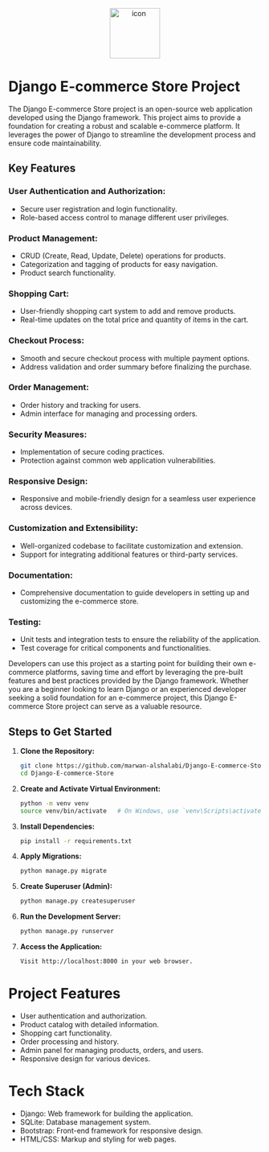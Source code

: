<p align="center">
<img src="https://techstack-generator.vercel.app/django-icon.svg" alt="icon" width="100" height="100" />
</p>

# Django E-commerce Store Project

The Django E-commerce Store project is an open-source web application developed using the Django framework. This project aims to provide a foundation for creating a robust and scalable e-commerce platform. It leverages the power of Django to streamline the development process and ensure code maintainability.

## Key Features

### User Authentication and Authorization:

- Secure user registration and login functionality.
- Role-based access control to manage different user privileges.

### Product Management:

- CRUD (Create, Read, Update, Delete) operations for products.
- Categorization and tagging of products for easy navigation.
- Product search functionality.

### Shopping Cart:

- User-friendly shopping cart system to add and remove products.
- Real-time updates on the total price and quantity of items in the cart.

### Checkout Process:

- Smooth and secure checkout process with multiple payment options.
- Address validation and order summary before finalizing the purchase.

### Order Management:

- Order history and tracking for users.
- Admin interface for managing and processing orders.

### Security Measures:

- Implementation of secure coding practices.
- Protection against common web application vulnerabilities.

### Responsive Design:

- Responsive and mobile-friendly design for a seamless user experience across devices.

### Customization and Extensibility:

- Well-organized codebase to facilitate customization and extension.
- Support for integrating additional features or third-party services.

### Documentation:

- Comprehensive documentation to guide developers in setting up and customizing the e-commerce store.

### Testing:

- Unit tests and integration tests to ensure the reliability of the application.
- Test coverage for critical components and functionalities.

Developers can use this project as a starting point for building their own e-commerce platforms, saving time and effort by leveraging the pre-built features and best practices provided by the Django framework. Whether you are a beginner looking to learn Django or an experienced developer seeking a solid foundation for an e-commerce project, this Django E-commerce Store project can serve as a valuable resource.


## Steps to Get Started

1. **Clone the Repository:** 
   ```bash
   git clone https://github.com/marwan-alshalabi/Django-E-commerce-Store.git
   cd Django-E-commerce-Store

2. **Create and Activate Virtual Environment:**
   ```bash
   python -m venv venv
   source venv/bin/activate   # On Windows, use `venv\Scripts\activate`

3. **Install Dependencies:**
   ```bash
   pip install -r requirements.txt

4. **Apply Migrations:**
   ```bash
   python manage.py migrate

5. **Create Superuser (Admin):**
   ```bash
   python manage.py createsuperuser

6. **Run the Development Server:**
   ```bash
   python manage.py runserver

7. **Access the Application:**
   ```bash
   Visit http://localhost:8000 in your web browser.

# Project Features

- User authentication and authorization.
- Product catalog with detailed information.
- Shopping cart functionality.
- Order processing and history.
- Admin panel for managing products, orders, and users.
- Responsive design for various devices.

# Tech Stack

- Django: Web framework for building the application.
- SQLite: Database management system.
- Bootstrap: Front-end framework for responsive design.
- HTML/CSS: Markup and styling for web pages.



